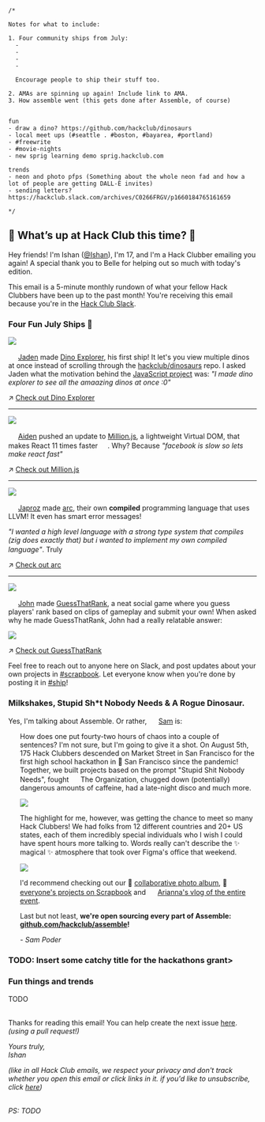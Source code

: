 ```
/*

Notes for what to include:

1. Four community ships from July:
  - 
  - 
  - 
  -
  
  Encourage people to ship their stuff too.
  
2. AMAs are spinning up again! Include link to AMA.
3. How assemble went (this gets done after Assemble, of course)


fun
- draw a dino? https://github.com/hackclub/dinosaurs
- local meet ups (#seattle . #boston, #bayarea, #portland)
- #freewrite
- #movie-nights
- new sprig learning demo sprig.hackclub.com

trends
- neon and photo pfps (Something about the whole neon fad and how a lot of people are getting DALL-E invites)
- sending letters? https://hackclub.slack.com/archives/C0266FRGV/p1660184765161659

*/
```

## 👀 What’s up at Hack Club this time? 👀

Hey friends! I'm Ishan ([@Ishan](https://hackclub.slack.com/app_redirect?channel=U01ACA3M90C)), I'm 17, and I'm a Hack Clubber emailing you again! A special thank you to Belle for helping out so much with today's edition. 

This email is a 5-minute monthly rundown of what your fellow Hack Clubbers have been up to the past month! You're receiving this email because you're in the [Hack Club Slack](https://hackclub.com/slack/).

### Four Fun July Ships 🚢

![](https://user-images.githubusercontent.com/38882631/185255273-bac75a55-8ef5-4c2f-b4cb-5265bc0c0c07.png)

<img src="https://ca.slack-edge.com/T0266FRGM-U03AUPJQKLN-24c58425b85d-512" width="16"> [Jaden](https://jadenhou.me/) made [Dino Explorer](https://dinoexplorer.hackclub.com/), his first ship! It let's you view multiple dinos at once instead of scrolling through the [hackclub/dinosaurs](https://github.com/hackclub/dinosaurs) repo. I asked Jaden what the motivation behind the [JavaScript project](https://github.com/InternetRamen/dino-explorer) was: _"I made dino explorer to see all the amaazing dinos at once :0"_

↗️ [Check out Dino Explorer](https://dinoexplorer.hackclub.com/)

---

![](https://user-images.githubusercontent.com/38882631/185264183-09b967bc-efb1-4505-9f83-6513fe2d7aec.png)

<img src="https://ca.slack-edge.com/T0266FRGM-U018FMCP79R-e769e492c031-512" width="16"> [Aiden](https://aidenybai.com/) pushed an update to [Million.js](https://millionjs.org/), a lightweight Virtual DOM, that makes React 11 times faster <img src="https://emoji.slack-edge.com/T0266FRGM/ultrafastparrot/5148eb2f1db74d3b.gif" width="16">. Why? Because _"facebook is slow so lets make react fast"_ 

↗️ [Check out Million.js](https://millionjs.org/)

---

![](https://user-images.githubusercontent.com/38882631/185265018-b364f4d9-6242-488b-bb50-f4b9deea7ebf.png)

<img src="https://ca.slack-edge.com/T0266FRGM-U03K70BL2R3-45851de9d5d6-512" width="16"> [Japroz](https://japrozsaini.me/) made [arc](https://github.com/japrozs/arc), their own **compiled** programming language that uses LLVM! It even has smart error messages!

_"I wanted a high level language with a strong type system that compiles (zig does exactly that) but i wanted to implement my own compiled language"_. Truly <img src="https://emoji.slack-edge.com/T0266FRGM/based/537b2120c51f688d.png" width="16">

↗️ [Check out arc](https://github.com/japrozs/arc)

---

![](https://user-images.githubusercontent.com/38882631/185265789-adc68bd8-d341-4473-b6e4-6181659f3174.png)

<img src="https://ca.slack-edge.com/T0266FRGM-U03ME5R23CL-60b7b669a2e1-512" width="16"> [John](https://john-murphy-eth.vercel.app/) made [GuessThatRank](https://www.guessthatrank.com), a neat social game where you guess players' rank based on clips of gameplay and submit your own! When asked why he made GuessThatRank, John had a really relatable answer:

![](https://user-images.githubusercontent.com/38882631/185266313-95c9f7ec-21a6-433e-b551-338e05e54c73.png)

↗️ [Check out GuessThatRank](https://www.guessthatrank.com)

Feel free to reach out to anyone here on Slack, and post updates about your own projects in [#scrapbook](https://hackclub.slack.com/archives/C01504DCLVD). Let everyone know when you're done by posting it in [#ship](https://hackclub.slack.com/archives/C0M8PUPU6)!

### Milkshakes, Stupid Sh*t Nobody Needs & A Rogue Dinosaur.

Yes, I'm talking about Assemble. Or rather, <img src="https://avatars.githubusercontent.com/u/39828164?v=4" width="16"> [Sam](https://sampoder.com) is:

<ul>
How does one put fourty-two hours of chaos into a couple of sentences? I'm not sure, but I'm going to give it a shot. On August 5th, 175 Hack Clubbers descended on Market Street in San Francisco for the first high school hackathon in 🌁 San Francisco since the pandemic! Together, we built projects based on the prompt "Stupid Shit Nobody Needs", fought <img src="https://user-images.githubusercontent.com/38882631/185447991-cf6a6e84-585e-4f71-9546-fdf315e816ce.png" width="16"> The Organization, chugged down (potentially) dangerous amounts of caffeine, had a late-night disco and much more.

![](https://pbs.twimg.com/media/FZmP59CVEAEvynl?format=jpg&name=4096x4096)

The highlight for me, however, was getting the chance to meet so many Hack Clubbers! We had folks from 12 different countries and 20+ US states, each of them incredibly special individuals who I wish I could have spent hours more talking to. Words really can't describe the ✨ magical ✨ atmosphere that took over Figma's office that weekend. 

![](https://pbs.twimg.com/media/FZfM1E-UEAEF1qw?format=jpg&name=large)

I'd recommend checking out our 📸 [collaborative photo album](https://hack.af/assemble-album), 🚢 [everyone's projects on Scrapbook](https://scrapbook.assemble.hackclub.com) and <img src="https://ca.slack-edge.com/T0266FRGM-U012U7V5W22-a83fd46e92f2-512" width="16"> [Arianna's vlog of the entire event](https://hackclub.slack.com/archives/C0M8PUPU6/p1660786162270309). 

Last but not least, **we're open sourcing every part of Assemble: [github.com/hackclub/assemble](https://github.com/hackclub/assemble)!**

_- Sam Poder_

</ul>

### TODO: Insert some catchy title for the hackathons grant>


### Fun things and trends

TODO

\
Thanks for reading this email! You can help create the next issue [here](https://github.com/hackclub/newsletter). _(using a pull request!)_

_Yours truly,_  
_Ishan_

_(like in all Hack Club emails, we respect your privacy and don't track whether you open this email or click links in it. if you'd like to unsubscribe, click [here]())_

\
_PS: TODO_

![]()

